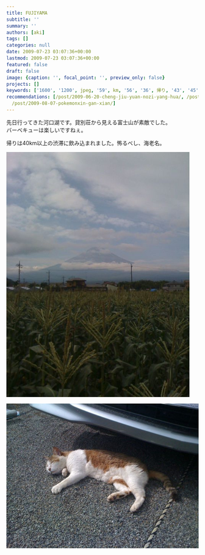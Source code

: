 ```yaml
---
title: FUJIYAMA
subtitle: ''
summary: ''
authors: [aki]
tags: []
categories: null
date: 2009-07-23 03:07:36+00:00
lastmod: 2009-07-23 03:07:36+00:00
featured: false
draft: false
image: {caption: '', focal_point: '', preview_only: false}
projects: []
keywords: ['1600', '1200', jpeg, '59', km, '56', '36', 帰り, '43', '45']
recommendations: [/post/2009-06-20-cheng-jiu-yuan-nozi-yang-hua/, /post/2010-09-04-tun-zu-xing-tutekimasita/,
  /post/2009-08-07-pokemonxin-gan-xian/]
---
```

先日行ってきた河口湖です。貸別荘から見える富士山が素敵でした。  
バーベキューは楽しいですねぇ。

帰りは40km以上の渋滞に飲み込まれました。怖るべし、海老名。

![](p_1600_1200_625e8f56-a29c-4881-b4f7-45bcdc6e3f1b.jpeg)
  
![](l_1600_1200_91d6131c-6d5e-4e43-8a36-4299c59a23e8.jpeg)

